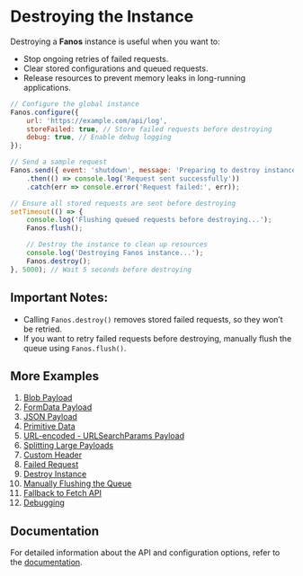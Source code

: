 # Destroying the Instance

Destroying a **Fanos** instance is useful when you want to:
 
- Stop ongoing retries of failed requests.
- Clear stored configurations and queued requests.
- Release resources to prevent memory leaks in long-running applications.

```javascript
// Configure the global instance
Fanos.configure({
    url: 'https://example.com/api/log',
    storeFailed: true, // Store failed requests before destroying
    debug: true, // Enable debug logging
});

// Send a sample request
Fanos.send({ event: 'shutdown', message: 'Preparing to destroy instance' })
    .then(() => console.log('Request sent successfully'))
    .catch(err => console.error('Request failed:', err));

// Ensure all stored requests are sent before destroying
setTimeout(() => {
    console.log('Flushing queued requests before destroying...');
    Fanos.flush();

    // Destroy the instance to clean up resources
    console.log('Destroying Fanos instance...');
    Fanos.destroy();
}, 5000); // Wait 5 seconds before destroying
```

## Important Notes:

- Calling `Fanos.destroy()` removes stored failed requests, so they won’t be retried.
- If you want to retry failed requests before destroying, manually flush the queue using `Fanos.flush()`.


## More Examples

1. [Blob Payload](./blob-data.md)
2. [FormData Payload](./form-data.md)
3. [JSON Payload](./json.md)
4. [Primitive Data](./primitive-data.md)
5. [URL-encoded - URLSearchParams Payload](./url-encoded-data.md)
6. [Splitting Large Payloads](./splitting-large-payloads.md)
7. [Custom Header](./custom-headers.md)
8. [Failed Request](./handling-failed-requests.md)
9. [Destroy Instance](./destroying-instance.md)
10. [Manually Flushing the Queue](./manually-flushing-queue.md)
11. [Fallback to Fetch API](./fallback-to-fetch.md)
12. [Debugging](./debugging.md)

## Documentation
For detailed information about the API and configuration options, refer to the [documentation](/docs/index.md).